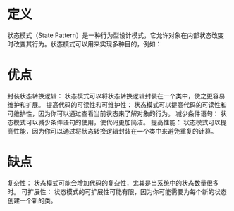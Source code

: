 # 定义
状态模式（State Pattern）是一种行为型设计模式，它允许对象在内部状态改变时改变其行为。状态模式可以用来实现多种目的，例如：

# 优点
封装状态转换逻辑： 状态模式可以将状态转换逻辑封装在一个类中，使之更容易维护和扩展。
提高代码的可读性和可维护性： 状态模式可以提高代码的可读性和可维护性，因为你可以通过查看当前状态来了解对象的行为。
减少条件语句： 状态模式可以减少条件语句的使用，使代码更加简洁。
提高性能： 状态模式可以提高性能，因为你可以通过将状态转换逻辑封装在一个类中来避免重复的计算。

# 缺点
复杂性： 状态模式可能会增加代码的复杂性，尤其是当系统中的状态数量很多时。
可扩展性： 状态模式的可扩展性可能有限，因为你可能需要为每个新的状态创建一个新的类。